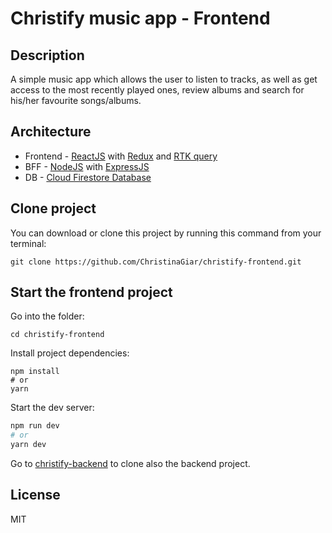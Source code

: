 # Christify music app - Frontend

## Description

A simple music app which allows the user to listen to tracks, as well as get access to the most recently played ones, review albums and search for his/her favourite songs/albums.

## Architecture

- Frontend - [ReactJS](https://react.dev/) with [Redux](https://redux.js.org/) and [RTK query](https://redux-toolkit.js.org/rtk-query/overview)
- BFF - [NodeJS](https://nodejs.org/en) with [ExpressJS](https://expressjs.com/)
- DB - [Cloud Firestore Database](https://firebase.google.com/docs/firestore)

## Clone project

You can download or clone this project by running this command from your terminal:

```
git clone https://github.com/ChristinaGiar/christify-frontend.git
```

## Start the frontend project

Go into the folder:

```
cd christify-frontend
```

Install project dependencies:

```
npm install
# or
yarn
```

Start the dev server:

```sh
npm run dev
# or
yarn dev
```

Go to [christify-backend](https://github.com/ChristinaGiar/christify-backend) to clone also the backend project.

## License

MIT
